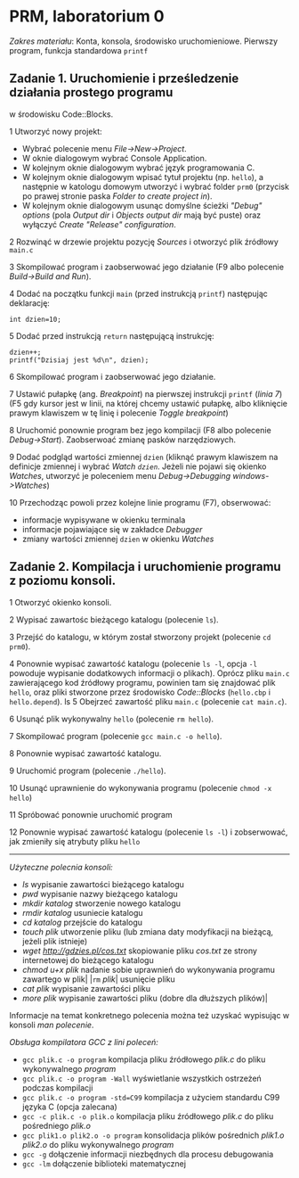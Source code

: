 # PRM, laboratorium 0


*Zakres materiału*: Konta, konsola, środowisko uruchomieniowe. Pierwszy
program, funkcja standardowa `printf`

## Zadanie 1. Uruchomienie i prześledzenie działania prostego programu
w środowisku Code::Blocks.

1 Utworzyć nowy projekt:


-   Wybrać polecenie menu *File-\>New-\>Project*.
-   W oknie dialogowym wybrać Console Application.
-   W kolejnym oknie dialogowym wybrać język programowania C.
-   W kolejnym oknie dialogowym wpisać tytuł projektu (np. `hello`), a
    następnie w katologu domowym utworzyć i wybrać folder `prm0`
    (przycisk po prawej stronie paska *Folder to create project in*).
-   W kolejnym oknie dialogowym usunąc domyślne ścieżki *"Debug"
    options* (pola *Output dir* i *Objects output dir* mają być puste)
    oraz wyłączyć *Create "Release" configuration*.

2 Rozwinąć w drzewie projektu pozycję *Sources* i otworzyć plik źródłowy `main.c`


3 Skompilować program i zaobserwować jego działanie (F9 albo polecenie *Build-\>Build and Run*).


4 Dodać na początku funkcji `main` (przed instrukcją `printf`) następując deklarację:

```
int dzien=10;
```

5 Dodać przed instrukcją `return` następującą instrukcję:

```
dzien++;
printf("Dzisiaj jest %d\n", dzien);
```

6 Skompilować program i zaobserwować jego działanie.

7 Ustawić pułapkę (ang. *Breakpoint*) na pierwszej instrukcji `printf` (*linia 7*) (F5 gdy kursor jest w linii, na której chcemy ustawić pułapkę, albo kliknięcie prawym klawiszem w tę linię i polecenie *Toggle breakpoint*)


8 Uruchomić ponownie program bez jego kompilacji (F8 albo polecenie *Debug-\>Start*). Zaobserwoać zmianę pasków narzędziowych.


9 Dodać podgląd wartości zmiennej `dzien` (kliknąć prawym klawiszem na definicje zmiennej i wybrać *Watch `dzien`*. Jeżeli nie pojawi się okienko *Watches*, utworzyć je poleceniem menu *Debug-\>Debugging windows-\>Watches*)


10 Przechodząc powoli przez kolejne linie programu (F7), obserwować:

-   informacje wypisywane w okienku terminala
-   informacje pojawiające się w zakładce *Debugger*
-   zmiany wartości zmiennej `dzien` w okienku *Watches*

## Zadanie 2. Kompilacja i uruchomienie programu z poziomu konsoli.

1 Otworzyć okienko konsoli.

2 Wypisać zawartośc bieżącego katalogu (polecenie `ls`).

3 Przejść do katalogu, w którym został stworzony projekt (polecenie `cd prm0`).

4 Ponownie wypisać zawartość katalogu (polecenie `ls -l`, opcja `-l` powoduje wypisanie dodatkowych informacji o plikach). Oprócz pliku `main.c` zawierającego kod źródłowy programu, powinien tam się znajdować plik `hello`, oraz pliki stworzone przez środowisko *Code::Blocks* (`hello.cbp` i `hello.depend`).
ls 
5 Obejrzeć zawartość pliku `main.c` (polecenie `cat main.c`).

6 Usunąć plik wykonywalny `hello` (polecenie `rm hello`).

7 Skompilować program (polecenie `gcc main.c -o hello`).

8 Ponownie wypisać zawartość katalogu.

9 Uruchomić program (polecenie `./hello`).

10 Usunąć uprawnienie do wykonywania programu (polecenie `chmod -x hello`)

11 Spróbować ponownie uruchomić program

12 Ponownie wypisać zawartość katalogu (polecenie `ls -l`) i zobserwować, jak zmieniły się atrybuty pliku `hello`

--------------------

*Użyteczne polecnia konsoli:*


 - *ls* wypisanie zawartości bieżącego katalogu
 - *pwd* wypisanie nazwy bieżącego katalogu
 - *mkdir* *katalog* stworzenie nowego katalogu
 - *rmdir* *katalog* usuniecie katalogu
 - *cd* *katalog* przejście do katalogu
 - *touch* *plik* utworzenie pliku (lub zmiana daty modyfikacji na bieżącą, jeżeli plik istnieje)
 - *wget* *http://gdzies.pl/cos.txt* skopiowanie pliku *cos.txt* ze strony internetowej do bieżącego katalogu
 - *chmod u+x* *plik*  nadanie sobie uprawnień do wykonywania programu zawartego w plik| |`rm` *plik*| usunięcie pliku
 - *cat* *plik* wypisanie zawartości pliku
 - *more* *plik* wypisanie zawartości pliku (dobre dla dłuższych plików)|

Informacje na temat konkretnego polecenia można też uzyskać wypisując w
konsoli *man* *polecenie*.

*Obsługa kompilatora GCC z lini poleceń:*

 - `gcc plik.c -o program`  kompilacja pliku źródłowego *plik.c* do pliku wykonywalnego *program*
 - `gcc plik.c -o program -Wall` wyświetlanie wszystkich ostrzeżeń podczas kompilacji
 - `gcc plik.c -o program -std=C99` kompilacja z użyciem standardu C99 języka C (opcja zalecana)
 - `gcc -c plik.c -o plik.o`  kompilacja pliku źródłowego *plik.c* do pliku pośredniego *plik.o*
 - `gcc plik1.o plik2.o -o program` konsolidacja plików pośrednich *plik1.o* *plik2.o* do pliku wykonywalnego *program*
 - `gcc -g` dołączenie informacji niezbędnych dla procesu debugowania
 - `gcc -lm` dołączenie biblioteki matematycznej

